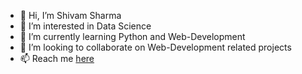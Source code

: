 - 👋 Hi, I’m Shivam Sharma
- 👀 I’m interested in Data Science  
- 🌱 I’m currently learning Python and Web-Development
- 💞️ I’m looking to collaborate on Web-Development related projects
- 📫 Reach me [here](https://discord.gg/jtZVpMy9my)

<!---
SharmaShivam18/SharmaShivam18 is a ✨ special ✨ repository because its `README.md` (this file) appears on your GitHub profile.
You can click the Preview link to take a look at your changes.
